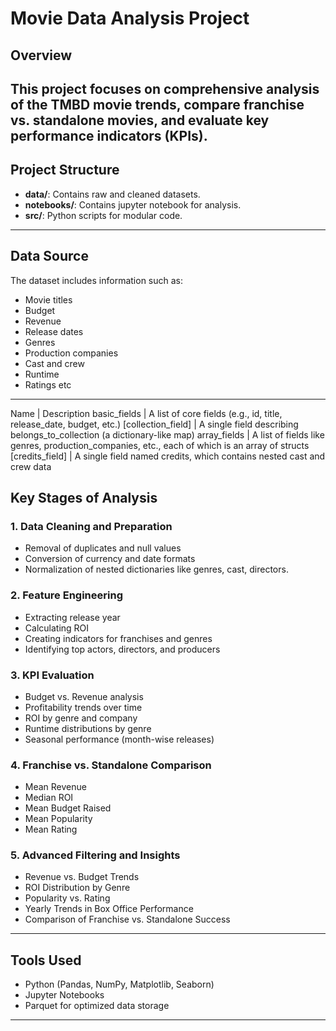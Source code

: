 
# Movie Data Analysis Project

## Overview

This project focuses on comprehensive analysis of the TMBD movie trends, compare franchise vs. standalone movies, and evaluate key performance indicators (KPIs).
---

## Project Structure

- **data/**: Contains raw and cleaned datasets.
- **notebooks/**: Contains jupyter notebook for analysis.
- **src/**: Python scripts for modular code.

---

## Data Source

The dataset includes information such as:
- Movie titles
- Budget
- Revenue
- Release dates
- Genres
- Production companies
- Cast and crew
- Runtime
- Ratings etc

---

Name | Description basic_fields | 
A list of core fields (e.g., id, title, release_date, budget, etc.)
[collection_field] | A single field describing belongs_to_collection (a dictionary-like map)
array_fields | A list of fields like genres, production_companies, etc., each of which is an array of structs
[credits_field] | A single field named credits, which contains nested cast and crew data

## Key Stages of Analysis



### 1. Data Cleaning and Preparation

- Removal of duplicates and null values
- Conversion of currency and date formats
- Normalization of nested dictionaries like genres, cast, directors.

### 2. Feature Engineering

- Extracting release year 
- Calculating ROI 
- Creating indicators for franchises and genres
- Identifying top actors, directors, and producers

### 3. KPI Evaluation

- Budget vs. Revenue analysis
- Profitability trends over time
- ROI by genre and company
- Runtime distributions by genre
- Seasonal performance (month-wise releases)

### 4. Franchise vs. Standalone Comparison

- Mean Revenue
- Median ROI
- Mean Budget Raised
- Mean Popularity
- Mean Rating

### 5. Advanced Filtering and Insights

- Revenue vs. Budget Trends
- ROI Distribution by Genre
- Popularity vs. Rating
- Yearly Trends in Box Office Performance
- Comparison of Franchise vs. Standalone Success


---

## Tools Used

- Python (Pandas, NumPy, Matplotlib, Seaborn)
- Jupyter Notebooks
- Parquet for optimized data storage



---

